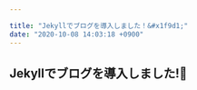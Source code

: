 ```yaml
---

title: "Jekyllでブログを導入しました！&#x1f9d1;"
date: "2020-10-08 14:03:18 +0900"
---
```

## Jekyllでブログを導入しました!&#x1f9d1;
